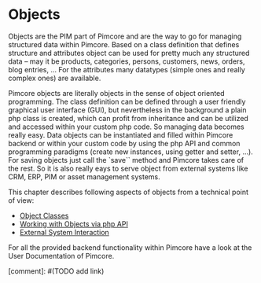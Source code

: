 # Objects

Objects are the PIM part of Pimcore and are the way to go for managing structured data within Pimcore. Based on a class 
definition that defines structure and attributes object can be used for pretty much any structured data – may it be 
products, categories, persons, customers, news, orders, blog entries, … For the attributes many datatypes (simple ones 
and really complex ones) are available.

Pimcore objects are literally objects in the sense of object oriented programming. The class definition can be defined 
through a user friendly graphical user interface (GUI), but nevertheless in the background a plain php class is created, 
which can profit from inheritance and can be utilized and accessed within your custom php code. 
So managing data becomes really easy. Data objects can be instantiated and filled within Pimcore backend or within your
custom code by using the php API and common programming paradigms (create new instances, using getter and setter, ...).
 For saving objects just call the `save`` method and Pimcore takes care of the rest. 
 So it is also really eays to serve object from external systems like CRM, ERP, PIM or asset management systems.
 

This chapter describes following aspects of objects from a technical point of view: 
 * [Object Classes](./01_Object_Classes/README.md) 
 * [Working with Objects via php API](./03_Working_with_php_API.md)
 * [External System Interaction](./05_External_System_Interaction.md)

For all the provided backend functionality within Pimcore have a look at the User Documentation of Pimcore.

[comment]: #(TODO add link)

 










